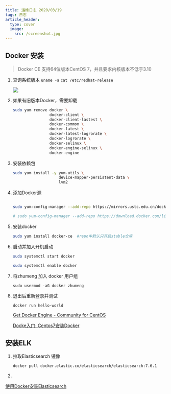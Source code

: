 ```yaml
---
title: 运维日志 2020/03/19
tags: 日志
article_header:
  type: cover
  image:
    src: /screenshot.jpg
---
```


## Docker 安装

> Docker CE 支持64位版本CentOS 7，并且要求内核版本不低于3.10 

1. 查询系统版本  `uname -a` `cat /etc/redhat-release`

    ![][1]

2. 如果有旧版本Docker，需要卸载

   ```sh
   sudo yum remove docker \ 
                   docker-client \
                   docker-client-lastest \ 
                   docker-common \
                   docker-latest \
                   docker-latest-logrorate \
                   docker-logrorate \
                   docker-selinux \
                   docker-engine-selinux \
                   docker-engine
   ```

3. 安装依赖包
   
   ```sh
   sudo yum install -y yum-utils \
                       device-mapper-persistent-data \
                       lvm2

   ```

4. 添加Docker源

   ```sh

   sudo yum-config-manager --add-repo https://mirrors.ustc.edu.cn/docker-ce/linux/centos/docker-ce.repo     # 国内源

   # sudo yum-config-manager --add-repo https://download.docker.com/linux/centos/docker-ce.repo # 官方源
   ```

5. 安装docker

   ```sh
   sudo yum install docker-ce  #repo中默认只开启stable仓库
   ```

6. 启动并加入开机启动
  
   ```sh
   sudo systemctl start docker

   sudo systemctl enable docker

   ```

7. 将zhumeng 加入 docker 用户组

   ```
   sudo usermod -aG docker zhumeng
   ```

8. 退出后重新登录并测试
  
   ```
   docker run hello-world
   ```



   [Get Docker Engine - Community for CentOS][2]
   
   [Docke入门: Centos7安装Docker][3]


## 安装ELK
   
1. 拉取Elasticsearch 镜像

   ```sh
   docker pull docker.elastic.co/elasticsearch/elasticsearch:7.6.1
   ```

2. 


  [使用Docker安装Elasticsearch][4]

[1]: /assets/images/OperationLog/System-Version.png

[2]: https://docs.docker.com/install/linux/docker-ce/centos/

[3]: https://my.oschina.net/u/3398895/blog/2872963

[4]: https://www.elastic.co/guide/en/elasticsearch/reference/7.6/docker.html
